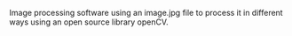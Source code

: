 Image processing software using an image.jpg file to process it in different ways using an open source library openCV.

